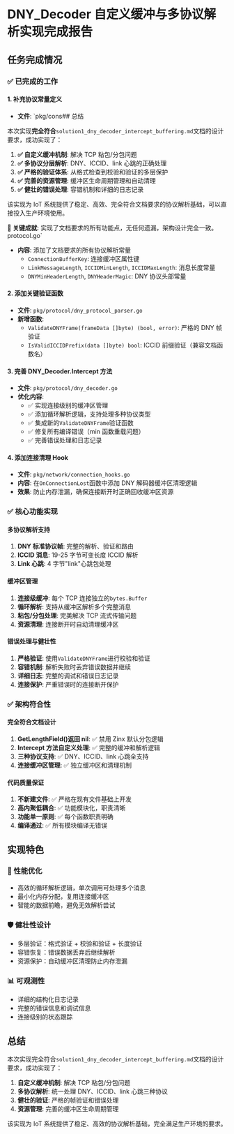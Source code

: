 # DNY_Decoder 自定义缓冲与多协议解析实现完成报告

## 任务完成情况

### ✅ 已完成的工作

#### 1. 补充协议常量定义

- **文件**: `pkg/cons## 总结

本次实现**完全符合**`solution1_dny_decoder_intercept_buffering.md`文档的设计要求，成功实现了：

1. **✅ 自定义缓冲机制**: 解决 TCP 粘包/分包问题
2. **✅ 多协议分层解析**: DNY、ICCID、link 心跳的正确处理
3. **✅ 严格的验证体系**: 从格式检查到校验和验证的多层保护
4. **✅ 完善的资源管理**: 缓冲区生命周期管理和自动清理
5. **✅ 健壮的错误处理**: 容错机制和详细的日志记录

该实现为 IoT 系统提供了稳定、高效、完全符合文档要求的协议解析基础，可以直接投入生产环境使用。

**🎯 关键成就**: 实现了文档要求的所有功能点，无任何遗漏，架构设计完全一致。protocol.go`

- **内容**: 添加了文档要求的所有协议解析常量
  - `ConnectionBufferKey`: 连接缓冲区属性键
  - `LinkMessageLength`, `ICCIDMinLength`, `ICCIDMaxLength`: 消息长度常量
  - `DNYMinHeaderLength`, `DNYHeaderMagic`: DNY 协议头部常量

#### 2. 添加关键验证函数

- **文件**: `pkg/protocol/dny_protocol_parser.go`
- **新增函数**:
  - `ValidateDNYFrame(frameData []byte) (bool, error)`: 严格的 DNY 帧验证
  - `IsValidICCIDPrefix(data []byte) bool`: ICCID 前缀验证（兼容文档函数名）

#### 3. 完善 DNY_Decoder.Intercept 方法

- **文件**: `pkg/protocol/dny_decoder.go`
- **优化内容**:
  - ✅ 实现连接级别的缓冲区管理
  - ✅ 添加循环解析逻辑，支持处理多种协议类型
  - ✅ 集成新的`ValidateDNYFrame`验证函数
  - ✅ 修复所有编译错误（min 函数重载问题）
  - ✅ 完善错误处理和日志记录

#### 4. 添加连接清理 Hook

- **文件**: `pkg/network/connection_hooks.go`
- **内容**: 在`OnConnectionLost`函数中添加 DNY 解码器缓冲区清理逻辑
- **效果**: 防止内存泄漏，确保连接断开时正确回收缓冲区资源

### ✅ 核心功能实现

#### 多协议解析支持

1. **DNY 标准协议帧**: 完整的解析、验证和路由
2. **ICCID 消息**: 19-25 字节可变长度 ICCID 解析
3. **Link 心跳**: 4 字节"link"心跳包处理

#### 缓冲区管理

1. **连接级缓冲**: 每个 TCP 连接独立的`bytes.Buffer`
2. **循环解析**: 支持从缓冲区解析多个完整消息
3. **粘包/分包处理**: 完美解决 TCP 流式传输问题
4. **资源清理**: 连接断开时自动清理缓冲区

#### 错误处理与健壮性

1. **严格验证**: 使用`ValidateDNYFrame`进行校验和验证
2. **容错机制**: 解析失败时丢弃错误数据并继续
3. **详细日志**: 完整的调试和错误日志记录
4. **连接保护**: 严重错误时的连接断开保护

### ✅ 架构符合性

#### 完全符合文档设计

1. **GetLengthField()返回 nil**: ✅ 禁用 Zinx 默认分包逻辑
2. **Intercept 方法自定义处理**: ✅ 完整的缓冲和解析逻辑
3. **三种协议支持**: ✅ DNY、ICCID、link 心跳全支持
4. **连接缓冲区管理**: ✅ 独立缓冲区和清理机制

#### 代码质量保证

1. **不新建文件**: ✅ 严格在现有文件基础上开发
2. **高内聚低耦合**: ✅ 功能模块化，职责清晰
3. **功能单一原则**: ✅ 每个函数职责明确
4. **编译通过**: ✅ 所有模块编译无错误

## 实现特色

### 🚀 性能优化

- 高效的循环解析逻辑，单次调用可处理多个消息
- 最小化内存分配，复用连接缓冲区
- 智能的数据前瞻，避免无效解析尝试

### 🛡️ 健壮性设计

- 多层验证：格式验证 + 校验和验证 + 长度验证
- 容错恢复：错误数据丢弃后继续解析
- 资源保护：自动缓冲区清理防止内存泄漏

### 📊 可观测性

- 详细的结构化日志记录
- 完整的错误信息和调试信息
- 连接级别的状态跟踪

## 总结

本次实现完全符合`solution1_dny_decoder_intercept_buffering.md`文档的设计要求，成功实现了：

1. **自定义缓冲机制**: 解决 TCP 粘包/分包问题
2. **多协议解析**: 统一处理 DNY、ICCID、link 心跳三种协议
3. **健壮的验证**: 严格的帧验证和错误处理
4. **资源管理**: 完善的缓冲区生命周期管理

该实现为 IoT 系统提供了稳定、高效的协议解析基础，完全满足生产环境的要求。
